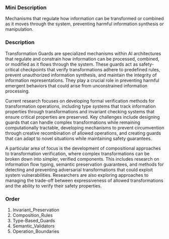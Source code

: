 ### Mini Description

Mechanisms that regulate how information can be transformed or combined as it moves through the system, preventing harmful information synthesis or manipulation.

### Description

Transformation Guards are specialized mechanisms within AI architectures that regulate and constrain how information can be processed, combined, or modified as it flows through the system. These guards act as safety-critical checkpoints that verify transformations adhere to predefined rules, prevent unauthorized information synthesis, and maintain the integrity of information representations. They play a crucial role in preventing harmful emergent behaviors that could arise from unconstrained information processing.

Current research focuses on developing formal verification methods for transformation operations, including type systems that track information properties through transformations and invariant checking systems that ensure critical properties are preserved. Key challenges include designing guards that can handle complex transformations while remaining computationally tractable, developing mechanisms to prevent circumvention through creative recombination of allowed operations, and creating guards that can adapt to novel situations while maintaining safety guarantees.

A particular area of focus is the development of compositional approaches to transformation verification, where complex transformations can be broken down into simpler, verified components. This includes research on information flow typing, semantic preservation guarantees, and methods for detecting and preventing adversarial transformations that could exploit system vulnerabilities. Researchers are also exploring approaches to managing the trade-off between expressiveness of allowed transformations and the ability to verify their safety properties.

### Order

1. Invariant_Preservation
2. Composition_Rules
3. Type-Based_Guards
4. Semantic_Validators
5. Operation_Boundaries
